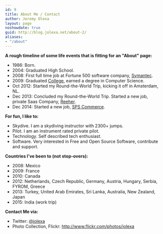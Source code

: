 ```yaml
---
id: 9
title: About Me / Contact
author: Jeremy Olexa
layout: page
noshowdate: true
guid: http://blog.jolexa.net/about-2/
aliases:
- "/about"
---
```

**A rough timeline of some life events that is fitting for an "About" page:**

  * 1986: Born.
  * 2004: Graduated High School.
  * 2008: First full time job at Fortune 500 software company, [Symantec][1].
  * 2009: Graduated [College][2], earned a degree in Computer Science.
  * Oct 2012: Started my Round-the-World Trip, kicking it off in Amsterdam, NL.
  * Dec 2013: Concluded my Round-the-World Trip. Started a new job, private Saas Company, [Reeher][3].
  * Dec 2014: Started a new job, [SPS Commerce][4].

**For fun, I like to:**

  * Skydive. I am a skydiving instructor with 2300+ jumps.
  * Pilot. I am an instrument rated private pilot.
  * Technology. Self described tech enthusiast.
  * Software. Very interested in Free and Open Source Software, contribute and support.

**Countries I've been to (not stop-overs):**

  * 2008: Mexico
  * 2009: France
  * 2010: Canada
  * 2012: Netherlands, Czech Republic, Germany, Austria, Hungary, Serbia, FYROM, Greece
  * 2013: Turkey, United Arab Emirates, Sri Lanka, Australia, New Zealand, Japan
  * 2015: India (work trip)

**Contact Me via:**

  * Twitter: [@jolexa][5]
  * Photo Collection, Flickr: <http://www.flickr.com/photos/jolexa> 


 [1]: http://www.symantec.com/
 [2]: http://cse.umn.edu/index.php
 [3]: http://www.reeher.com
 [4]: http://www.spscommerce.com/
 [5]: http://twitter.com/jolexa
